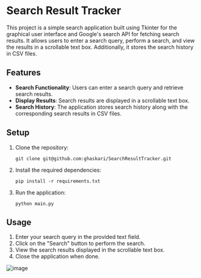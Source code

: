 # Search Result Tracker

This project is a simple search application built using Tkinter for the graphical user interface and Google's search API for fetching search results. It allows users to enter a search query, perform a search, and view the results in a scrollable text box. Additionally, it stores the search history in CSV files.

## Features

- **Search Functionality**: Users can enter a search query and retrieve search results.
- **Display Results**: Search results are displayed in a scrollable text box.
- **Search History**: The application stores search history along with the corresponding search results in CSV files.

## Setup

1. Clone the repository:

   ```
   git clone git@github.com:ghaskari/SearchResultTracker.git
   ```

2. Install the required dependencies:

   ```
   pip install -r requirements.txt
   ```

3. Run the application:

   ```
   python main.py
   ```

## Usage

1. Enter your search query in the provided text field.
2. Click on the "Search" button to perform the search.
3. View the search results displayed in the scrollable text box.
4. Close the application when done.

![image](https://github.com/user-attachments/assets/97f0a2ec-9a25-4e17-b7e5-4db008b0265f)
